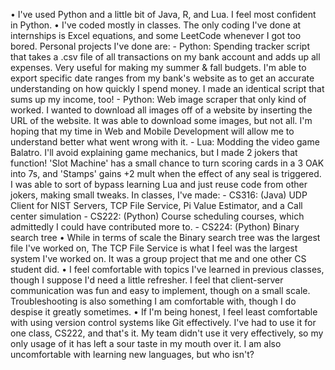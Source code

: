 • I've used Python and a little bit of Java, R, and Lua. I feel most confident in Python.
• I've coded mostly in classes. The only coding I've done at internships is Excel equations, and some LeetCode whenever I got too bored.
    Personal projects I've done are:
      - Python: Spending tracker script that takes a .csv file of all transactions on my bank account and adds up all expenses. Very useful for making my summer & fall budgets. I'm able to export specific date ranges from my bank's website as to get an accurate understanding on how quickly I spend money. I made an identical script that sums up my income, too!
      - Python: Web image scraper that only kind of worked. I wanted to download all images off of a website by inserting the URL of the website. It was able to download some images, but not all. I'm hoping that my time in Web and Mobile Development will allow me to understand better what went wrong with it.
      - Lua: Modding the video game Balatro. I'll avoid explaining game mechanics, but I made 2 jokers that function! 'Slot Machine' has a small chance to turn scoring cards in a 3 OAK into 7s, and 'Stamps' gains +2 mult when the effect of any seal is triggered. I was able to sort of bypass learning Lua and just reuse code from other jokers, making small tweaks.
    In classes, I've made:
      - CS316: (Java) UDP Client for NIST Servers, TCP File Service, Pi Value Estimator, and a Call center simulation
      - CS222: (Python) Course scheduling courses, which admittedly I could have contributed more to.
      - CS224: (Python) Binary search tree
• While in terms of scale the Binary search tree was the largest file I've worked on, The TCP File Service is what I feel was the largest system I've worked on. It was a group project that me and one other CS student did.
• I feel comfortable with topics I've learned in previous classes, though I suppose I'd need a little refresher. I feel that client-server communication was fun and easy to implement, though on a small scale. Troubleshooting is also something I am comfortable with, though I do despise it greatly sometimes.
• If I'm being honest, I feel least comfortable with using version control systems like Git effectively. I've had to use it for one class, CS222, and that's it. My team didn't use it very effectively, so my only usage of it has left a sour taste in my mouth over it. I am also uncomfortable with learning new languages, but who isn't?

